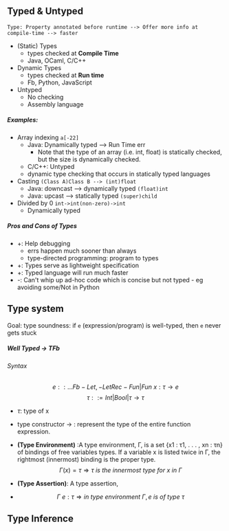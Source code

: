 ## Typed & Untyped
```
Type: Property annotated before runtime --> Offer more info at compile-time --> faster

```
- (Static) Types
	- types checked at **Compile Time**
	- Java, OCaml, C/C++
- Dynamic Types
	- types checked at **Run time**
	- Fb, Python, JavaScript
- Untyped
	- No checking
	- Assembly language

##### Examples:
- Array indexing `a[-22]`
	- Java: Dynamically typed --> Run Time err
		- Note that the type of an array (i.e. int, float) is statically checked, but the size is dynamically checked.
	- C/C++: Untyped
	- dynamic type checking that occurs in statically typed languages
- Casting `(Class A)Class B --> (int)float`
	- Java: downcast --> dynamically typed `(float)int`
	- Java: upcast --> statically typed `(super)child`
- Divided by 0 `int->int(non-zero)->int`
	- Dynamically typed

##### Pros and Cons of Types
- +: Help debugging
	- errs happen much sooner than always
	- type-directed programming: program to types 
- +: Types serve as lightweight specification
- +: Typed language will run much faster
- -: Can't whip up ad-hoc code which is concise but not typed
		- eg avoiding some/Not in Python

## Type system
Goal: type soundness: if `e` (expression/program) is well-typed, then `e` never gets stuck
##### Well Typed -> TFb
###### Syntax
$$e::\dots Fb -Let,-Let Rec-Fun|Fun\ x:\tau \rightarrow e$$
$$\tau ::=Int|Bool|\tau\rightarrow \tau$$
- $\tau$: type of x
- type constructor -> :  represent the type of the entire function expression.

- **(Type Environment)** :A type environment, Γ, is a set {x1 : τ1, . . . , xn : τn} of bindings of free variables types. If a variable x is listed twice in Γ, the rightmost (innermost) binding is the proper type.
$$\Gamma(x)=\tau \Rightarrow \tau\ is\ the\ innermost\ type\ for\ x\ in\ \Gamma $$
-  **(Type Assertion)**:  A type assertion, 
- $$\Gamma\ e : \tau \Rightarrow in\ type\ environment\ \Gamma, e\ is\ of\ type\ \tau $$




## Type Inference
